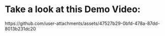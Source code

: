 <h1>Take a look at this Demo Video:</h1>
https://github.com/user-attachments/assets/47527b29-0bfd-478a-87dd-8013b231dc20

